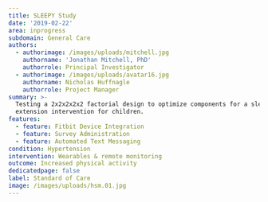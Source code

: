 ```yaml
---
title: SLEEPY Study
date: '2019-02-22'
area: inprogress
subdomain: General Care
authors:
  - authorimage: /images/uploads/mitchell.jpg
    authorname: 'Jonathan Mitchell, PhD'
    authorrole: Principal Investigator
  - authorimage: /images/uploads/avatar16.jpg
    authorname: Nicholas Huffnagle
    authorrole: Project Manager
summary: >-
  Testing a 2x2x2x2x2 factorial design to optimize components for a sleep
  extension intervention for children. 
features:
  - feature: Fitbit Device Integration
  - feature: Survey Administration
  - feature: Automated Text Messaging
condition: Hypertension
intervention: Wearables & remote monitoring
outcome: Increased physical activity
dedicatedpage: false
label: Standard of Care 
image: /images/uploads/hsm.01.jpg
---
```


